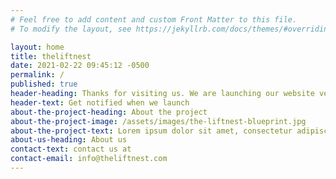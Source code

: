 ```yaml
---
# Feel free to add content and custom Front Matter to this file.
# To modify the layout, see https://jekyllrb.com/docs/themes/#overriding-theme-defaults

layout: home
title: theliftnest
date: 2021-02-22 09:45:12 -0500
permalink: /
published: true
header-heading: Thanks for visiting us. We are launching our website very soon
header-text: Get notified when we launch
about-the-project-heading: About the project
about-the-project-image: /assets/images/the-liftnest-blueprint.jpg
about-the-project-text: Lorem ipsum dolor sit amet, consectetur adipiscing elit, sed do eiusmod tempor incididunt ut labore et dolore magna aliqua. Mauris pellentesque pulvinar pellentesque habitant morbi tristique senectus. Tristique risus nec feugiat in fermentum posuere. Commodo elit at imperdiet dui accumsan. Gravida cum sociis natoque penatibus et magnis dis. Pulvinar neque laoreet suspendisse interdum consectetur libero. Mauris augue neque gravida in. Cras semper auctor neque vitae tempus quam pellentesque nec.
about-us-heading: About us
contact-text: contact us at
contact-email: info@theliftnest.com
---
```

